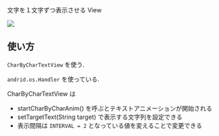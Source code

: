 文字を１文字ずつ表示させる View

<img src="https://gyazo.com/69a6f323ad08faa0bf6081fce51aa0a1.gif"/>

## 使い方
`CharByCharTextView` を使う.

`andrid.os.Handler` を使っている.

CharByCharTextView は
- startCharByCharAnim() を呼ぶとテキストアニメーションが開始される
- setTargetText(String target) で表示する文字列を設定できる
- 表示間隔は `INTERVAL = 2` となっている値を変えることで変更できる